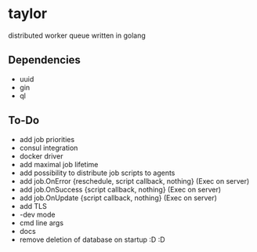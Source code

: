 # taylor
distributed worker queue written in golang

## Dependencies

- uuid
- gin
- ql

## To-Do

- add job priorities
- consul integration
- docker driver
- add maximal job lifetime
- add possibility to distribute job scripts to agents
- add job.OnError {reschedule, script callback, nothing} (Exec on server)
- add job.OnSuccess {script callback, nothing} (Exec on server)
- add job.OnUpdate {script callback, nothing} (Exec on server)
- add TLS
- -dev mode
- cmd line args
- docs
- remove deletion of database on startup :D :D
